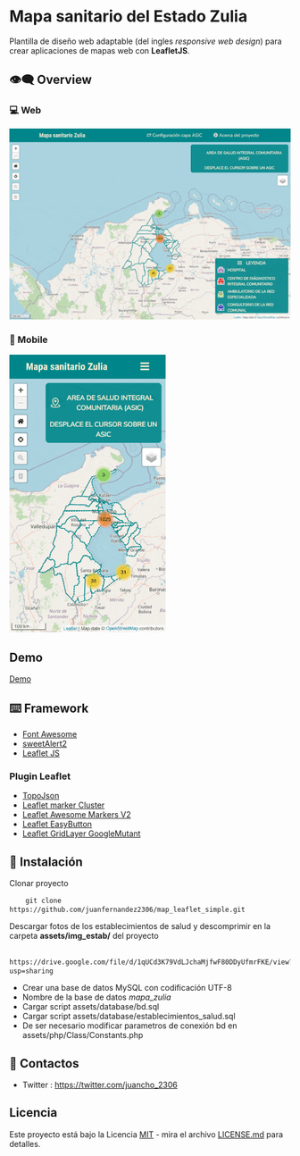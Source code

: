 # Mapa sanitario del Estado Zulia
Plantilla  de diseño web adaptable  (del ingles _responsive web design_) 
para crear aplicaciones de mapas web con __LeafletJS__.

## :eye_speech_bubble: Overview

### :computer: Web
![Img overview project](assets/img/overview.gif)

### :iphone: Mobile
<img src="./assets/img/overview_mobile.gif" width=280>

## Demo

[Demo](https://mapazulia.jfcoordenadas.xyz/)

## :keyboard: Framework
- [Font Awesome](https://fontawesome.com/)
- [sweetAlert2](https://sweetalert2.github.io/)
- [Leaflet JS](https://leafletjs.com/)

### Plugin Leaflet

- [TopoJson](http://bl.ocks.org/hpfast/2fb8de57c356d8c45ce511189eec5d6a)
- [Leaflet marker Cluster](https://github.com/Leaflet/Leaflet.markercluster)
- [Leaflet Awesome Markers V2](https://github.com/lennardv2/Leaflet.awesome-markers)
- [Leaflet EasyButton](https://github.com/CliffCloud/Leaflet.EasyButton)
- [Leaflet GridLayer GoogleMutant](https://gitlab.com/IvanSanchez/Leaflet.GridLayer.GoogleMutant/tree/master)


## :rocket: Instalación
Clonar proyecto
```
	git clone https://github.com/juanfernandez2306/map_leaflet_simple.git
```
Descargar fotos de los establecimientos de salud y descomprimir en la carpeta __assets/img_estab/__ del proyecto
```
	https://drive.google.com/file/d/1qUCd3K79VdLJchaMjfwF80DDyUfmrFKE/view?usp=sharing
```
- Crear una base de datos MySQL con codificación UTF-8
- Nombre de la base de datos _mapa_zulia_
- Cargar script assets/database/bd.sql
- Cargar script assets/database/establecimientos_salud.sql
- De ser necesario modificar parametros de conexión bd en assets/php/Class/Constants.php

## :bust_in_silhouette: Contactos
- Twitter : https://twitter.com/juancho_2306

## Licencia
Este proyecto está bajo la Licencia [MIT](/LICENSE) - mira el archivo [LICENSE.md](LICENSE.md) para detalles.